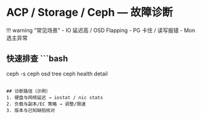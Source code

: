 # ACP / Storage / Ceph — 故障诊断

!!! warning "常见场景"
    - IO 延迟高 / OSD Flapping
    - PG 卡住 / 读写报错
    - Mon 选主异常

## 快速排查  ```bash
ceph -s
ceph osd tree
ceph health detail
```

## 诊断路径（示例）
1. 硬盘与网络延迟 → iostat / nic stats
2. 负载与副本/EC 策略 → 调整/限速
3. 版本与已知缺陷核对
